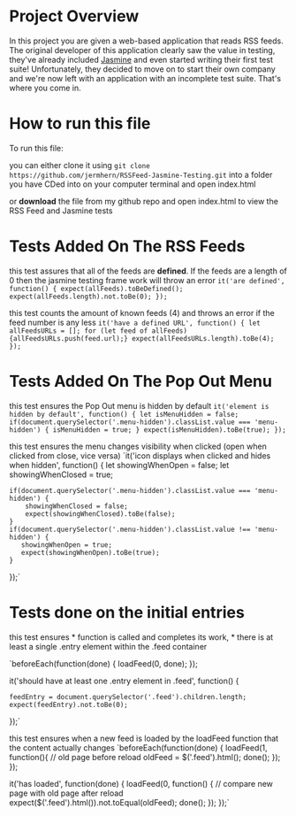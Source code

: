 # Project Overview

In this project you are given a web-based application that reads RSS feeds. The original developer of this application clearly saw the value in testing, they've already included [Jasmine](http://jasmine.github.io/) and even started writing their first test suite! Unfortunately, they decided to move on to start their own company and we're now left with an application with an incomplete test suite. That's where you come in.


# How to run this file
To run this file: 

you can either clone it using `git clone https://github.com/jermhern/RSSFeed-Jasmine-Testing.git` into a folder you have CDed into on your computer terminal and open index.html

or **download** the file from my github repo and open index.html to view the RSS Feed and Jasmine tests

Tests Added On The RSS Feeds
============================
this test assures that all of the feeds are **defined**. 
If the feeds are a length of 0 then the jasmine testing frame work will throw an error
`it('are defined', function() {
    expect(allFeeds).toBeDefined();
    expect(allFeeds.length).not.toBe(0);
});`


this test counts the amount of known feeds (4) and throws an error if the feed number is any less
`it('have a defined URL', function() {
    let allFeedsURLs = [];
    for (let feed of allFeeds) {allFeedsURLs.push(feed.url);}
    expect(allFeedsURLs.length).toBe(4);
 });`

Tests Added On The Pop Out Menu
===============================
this test ensures the Pop Out menu is hidden by default 
`it('element is hidden by default', function() {
    let isMenuHidden = false;
    if(document.querySelector('.menu-hidden').classList.value === 'menu-hidden') {
        isMenuHidden = true;
    }
    expect(isMenuHidden).toBe(true);
});`

this test ensures the menu changes visibility when clicked 
(open when clicked from close, vice versa)
`it('icon displays when clicked and hides when hidden', function() {
    let showingWhenOpen = false;
    let showingWhenClosed = true;

    if(document.querySelector('.menu-hidden').classList.value === 'menu-hidden') {
        showingWhenClosed = false;
        expect(showingWhenClosed).toBe(false);
    }
    if(document.querySelector('.menu-hidden').classList.value !== 'menu-hidden') {
       showingWhenOpen = true;
       expect(showingWhenOpen).toBe(true);
    }
});`

Tests done on the initial entries
=================================
this test ensures 
         * function is called and completes its work, 
         * there is at least a single .entry element within the .feed container
         
`beforeEach(function(done) {
    loadFeed(0, done);
});

it('should have at least one .entry element in .feed', function() {
            
    feedEntry = document.querySelector('.feed').children.length;
    expect(feedEntry).not.toBe(0);
});`

this test ensures when a new feed is loaded by the loadFeed 
function that the content actually changes
`beforeEach(function(done) {
    loadFeed(1, function(){
        // old page before reload
        oldFeed = $('.feed').html();
        done();
    });
 });

 it('has loaded', function(done) {
    loadFeed(0, function() {
    // compare new page with old page after reload
    expect($('.feed').html()).not.toEqual(oldFeed);
    done();
    });
 });`
